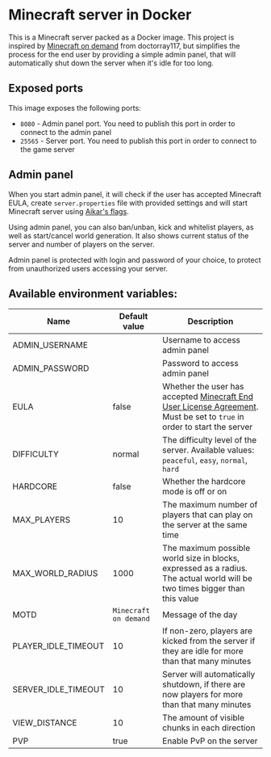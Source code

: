 # Minecraft server in Docker

This is a Minecraft server packed as a Docker image. This project is inspired by [Minecraft on demand](https://github.com/doctorray117/minecraft-ondemand) from doctorray117, but simplifies the process for the end user by providing a simple admin panel, that will automatically shut down the server when it's idle for too long.

## Exposed ports

This image exposes the following ports:

* `8080` - Admin panel port. You need to publish this port in order to connect to the admin panel
* `25565` - Server port. You need to publish this port in order to connect to the game server

## Admin panel

When you start admin panel, it will check if the user has accepted Minecraft EULA, create `server.properties` file with provided settings and will start Minecraft server using [Aikar's flags](https://aikar.co/2018/07/02/tuning-the-jvm-g1gc-garbage-collector-flags-for-minecraft/).

Using admin panel, you can also ban/unban, kick and whitelist players, as well as start/cancel world generation. It also shows current status of the server and number of players on the server.

Admin panel is protected with login and password of your choice, to protect from unauthorized users accessing your server.

## Available environment variables:

| Name | Default value | Description |
| --------- | ------------------- | ----------------- |
| ADMIN_USERNAME |   | Username to access admin panel |
| ADMIN_PASSWORD |   | Password to access admin panel |
| EULA | false | Whether the user has accepted [Minecraft End User License Agreement](https://account.mojang.com/documents/minecraft_eula). Must be set to `true` in order to start the server |
| DIFFICULTY | normal | The difficulty level of the server. Available values: `peaceful`, `easy`, `normal`, `hard` |
| HARDCORE | false | Whether the hardcore mode is off or on |
| MAX_PLAYERS | 10 | The maximum number of players that can play on the server at the same time |
| MAX_WORLD_RADIUS | 1000 | The maximum possible world size in blocks, expressed as a radius. The actual world will be two times bigger than this value |
| MOTD | `Minecraft on demand` | Message of the day |
| PLAYER_IDLE_TIMEOUT | 10 | If non-zero, players are kicked from the server if they are idle for more than that many minutes |
| SERVER_IDLE_TIMEOUT | 10 | Server will automatically shutdown, if there are now players for more than that many minutes |
| VIEW_DISTANCE | 10 | The amount of visible chunks in each direction |
| PVP | true | Enable PvP on the server |